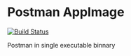 # Postman AppImage

[![Build Status](https://travis-ci.org/showcheap/postman-appimage.svg?branch=5.5.3)](https://travis-ci.org/showcheap/postman-appimage)

Postman in single executable binnary
